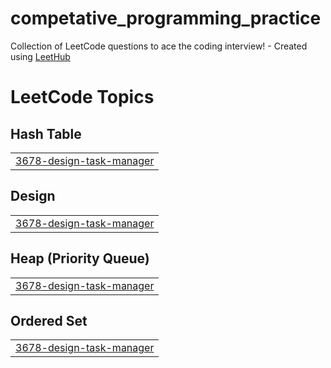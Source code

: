 # competative_programming_practice
Collection of LeetCode questions to ace the coding interview! - Created using [LeetHub](https://github.com/QasimWani/LeetHub)

<!---LeetCode Topics Start-->
# LeetCode Topics
## Hash Table
|  |
| ------- |
| [3678-design-task-manager](https://github.com/addisu-abitew/competative_programming/tree/master/3678-design-task-manager) |
## Design
|  |
| ------- |
| [3678-design-task-manager](https://github.com/addisu-abitew/competative_programming/tree/master/3678-design-task-manager) |
## Heap (Priority Queue)
|  |
| ------- |
| [3678-design-task-manager](https://github.com/addisu-abitew/competative_programming/tree/master/3678-design-task-manager) |
## Ordered Set
|  |
| ------- |
| [3678-design-task-manager](https://github.com/addisu-abitew/competative_programming/tree/master/3678-design-task-manager) |
<!---LeetCode Topics End-->